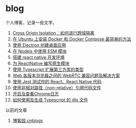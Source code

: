 # blog

个人博客，记录一些文字。

1. [Cross Origin Isolation：如何进行跨域隔离](./cross-origin-isolation.md)
1. [在 Ubuntu 上安装 Docker 和 Docker Compose 最简单的方法](./install-docker-on-ubuntu.md)
1. [使用 Electron 创建桌面应用](./create-desktop-app-use-electron.md)
1. [在 Nodejs 中使用 ESM 模块](./use-esm-in-node.md)
1. [搭建 react native 开发环境](./setup-react-native-environment.md)
1. [为 ReactNative 编写原生模块](./write-native-module-for-react-native.md)
1. [使用 Typescript 扩展第三方库的类型](./extend-thirdparty-lib-types-with-typescript.md)
1. [Web 各版本浏览器之间的 WebRTC 兼容问题及解决方案](./webrtc-workaround-of-browsers.md)
1. [使用 Jest 测试你的 React、React Native 代码](./react-rn-typescript-jest-unit-test.md)
1. [使用非相对路径（non-relative）引用代码文件](./use-non-relative-import.md)
1. [开启及查看Chrome日志](./enable-chrome-debug-log.md)
1. [如何使用及生成 Typescript 的 dts 文件](./typescript-dts-usage-and-generator.md)

以前的文章

1. [博客园 cnblogs](https://www.cnblogs.com/DarkMaster)
